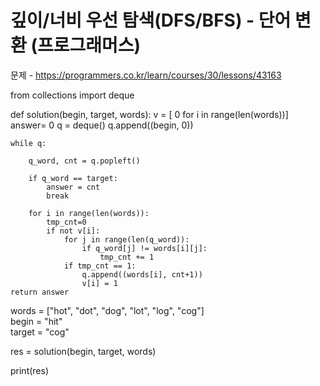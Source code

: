 # 깊이/너비 우선 탐색(DFS/BFS) - 단어 변환 (프로그래머스)


문제 - https://programmers.co.kr/learn/courses/30/lessons/43163

from collections import deque 

def solution(begin, target, words):
    v = [ 0 for i in range(len(words))]
    answer= 0 
    q = deque()
    q.append((begin, 0))
    
    while q:
        
        q_word, cnt = q.popleft()
        
        if q_word == target:
            answer = cnt
            break
        
        for i in range(len(words)):
            tmp_cnt=0
            if not v[i]:                
                for j in range(len(q_word)):
                    if q_word[j] != words[i][j]:
                        tmp_cnt += 1
                if tmp_cnt == 1:
                    q.append((words[i], cnt+1))
                    v[i] = 1
    return answer
                    

words = ["hot", "dot", "dog", "lot", "log", "cog"]    
begin = "hit"    
target = "cog"    

res = solution(begin, target, words)

print(res)
